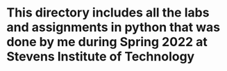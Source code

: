 # This directory includes all the labs and assignments in python that was done by me during Spring 2022 at Stevens Institute of Technology
